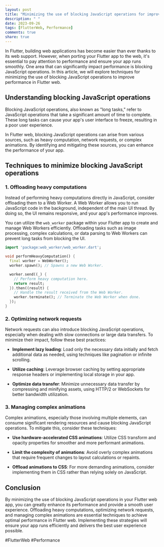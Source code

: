 ```yaml
---
layout: post
title: "Minimizing the use of blocking JavaScript operations for improved performance in Flutter web"
description: " "
date: 2023-09-26
tags: [FlutterWeb, Performance]
comments: true
share: true
---
```


In Flutter, building web applications has become easier than ever thanks to its web support. However, when porting your Flutter app to the web, it's essential to pay attention to performance and ensure your app runs smoothly. One area that can significantly impact performance is blocking JavaScript operations. In this article, we will explore techniques for minimizing the use of blocking JavaScript operations to improve performance in Flutter web.

## Understanding blocking JavaScript operations

Blocking JavaScript operations, also known as "long tasks," refer to JavaScript operations that take a significant amount of time to complete. These long tasks can cause your app's user interface to freeze, resulting in a poor user experience.

In Flutter web, blocking JavaScript operations can arise from various sources, such as heavy computation, network requests, or complex animations. By identifying and mitigating these sources, you can enhance the performance of your app.

## Techniques to minimize blocking JavaScript operations

### 1. Offloading heavy computations

Instead of performing heavy computations directly in JavaScript, consider offloading them to a Web Worker. A Web Worker allows you to run JavaScript code in the background, independent of the main UI thread. By doing so, the UI remains responsive, and your app's performance improves.

You can utilize the `web_worker` package within your Flutter app to create and manage Web Workers efficiently. Offloading tasks such as image processing, complex calculations, or data parsing to Web Workers can prevent long tasks from blocking the UI.

```dart
import 'package:web_worker/web_worker.dart';

void performHeavyComputation() {
  final worker = WebWorker();
  worker.spawn(); // Spawns a new Web Worker.

  worker.send((_) {
    // Perform heavy computation here.
    return result;
  }).then((result) {
    // Handle the result received from the Web Worker.
    worker.terminate(); // Terminate the Web Worker when done.
  });
}
```

### 2. Optimizing network requests

Network requests can also introduce blocking JavaScript operations, especially when dealing with slow connections or large data transfers. To minimize their impact, follow these best practices:

- **Implement lazy loading**: Load only the necessary data initially and fetch additional data as needed, using techniques like pagination or infinite scrolling.

- **Utilize caching**: Leverage browser caching by setting appropriate response headers or implementing local storage in your app.

- **Optimize data transfer**: Minimize unnecessary data transfer by compressing and minifying assets, using HTTP/2 or WebSockets for better bandwidth utilization.

### 3. Managing complex animations

Complex animations, especially those involving multiple elements, can consume significant rendering resources and cause blocking JavaScript operations. To mitigate this, consider these techniques:

- **Use hardware-accelerated CSS animations**: Utilize CSS transform and opacity properties for smoother and more performant animations.

- **Limit the complexity of animations**: Avoid overly complex animations that require frequent changes to layout calculations or repaints.

- **Offload animations to CSS**: For more demanding animations, consider implementing them in CSS rather than relying solely on JavaScript.

## Conclusion

By minimizing the use of blocking JavaScript operations in your Flutter web app, you can greatly enhance its performance and provide a smooth user experience. Offloading heavy computations, optimizing network requests, and managing complex animations are essential techniques to achieve optimal performance in Flutter web. Implementing these strategies will ensure your app runs efficiently and delivers the best user experience possible.

#FlutterWeb #Performance